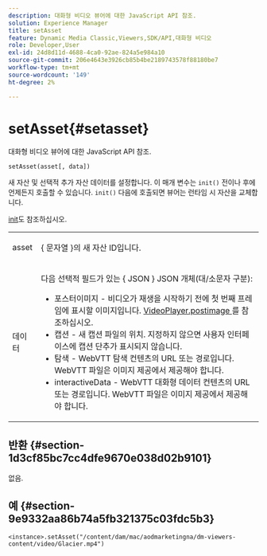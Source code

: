 ```yaml
---
description: 대화형 비디오 뷰어에 대한 JavaScript API 참조.
solution: Experience Manager
title: setAsset
feature: Dynamic Media Classic,Viewers,SDK/API,대화형 비디오
role: Developer,User
exl-id: 24d8d11d-4688-4ca0-92ae-824a5e984a10
source-git-commit: 206e4643e3926cb85b4be2189743578f88180be7
workflow-type: tm+mt
source-wordcount: '149'
ht-degree: 2%

---
```


# setAsset{#setasset}

대화형 비디오 뷰어에 대한 JavaScript API 참조.

`setAsset(asset[, data])`

새 자산 및 선택적 추가 자산 데이터를 설정합니다. 이 매개 변수는 `init()` 전이나 후에 언제든지 호출할 수 있습니다. `init()` 다음에 호출되면 뷰어는 런타임 시 자산을 교체합니다.

[init](../../../c-html5-aem-asset-viewers/c-html5-aem-int-video/c-html5-aem-int-video-javascriptapiref/r-html5-aem-int-video-javascriptapiref-init.md#reference-aee94dd92a28410784f7a1792e28683b)도 참조하십시오.

<table id="table_896DFF34A68A403DB93A6D597461A573"> 
 <tbody> 
  <tr> 
   <td colname="col1"> <p> <span class="codeph"> asset </span> </p> </td> 
   <td colname="col2"> <p>{ <span class="codeph"> 문자열 </span>}의 새 자산 ID입니다. </p> </td> 
  </tr> 
  <tr> 
   <td colname="col1"> <p> <span class="codeph"> 데이터 </span> </p> </td> 
   <td colname="col2"> <p> 다음 선택적 필드가 있는 { <span class="codeph"> JSON </span>} JSON 개체(대/소문자 구분): </p> <p> 
     <ul id="ul_924FB99ACF0F43699CD229593F1C1384"> 
      <li id="li_F3CFEF28BCB7450991EFE0BD4EB28E36"> <span class="codeph"> 포스터이미지  </span> - 비디오가 재생을 시작하기 전에 첫 번째 프레임에 표시할 이미지입니다. <a href="../../../c-html5-aem-asset-viewers/c-html5-aem-int-video/r-html5-aem-int-video-config-attrib/r-html5-aem-int-video-config-attrib-videoplayer-posterimage.md#reference-8e8e2b3e7e9c4ee8b6dadf90cef494f7" format="dita" scope="local"> VideoPlayer.postimage </a> 를 참조하십시오. </li> 
      <li id="li_D6C3E543C70942C582020780E2DF74C8"> <span class="codeph"> 캡션  </span> - 새 캡션 파일의 위치. 지정하지 않으면 사용자 인터페이스에 캡션 단추가 표시되지 않습니다. </li> 
      <li id="li_BF866BD7275E450EA08A0E72FAA9D3AE"> <span class="codeph"> 탐색  </span> - WebVTT 탐색 컨텐츠의 URL 또는 경로입니다. WebVTT 파일은 이미지 제공에서 제공해야 합니다. </li> 
      <li id="li_0C0EC5AB00554EC6AA01F60684A40213"> <span class="codeph"> interactiveData  </span> - WebVTT 대화형 데이터 컨텐츠의 URL 또는 경로입니다. WebVTT 파일은 이미지 제공에서 제공해야 합니다. </li> 
     </ul> </p> </td> 
  </tr> 
 </tbody> 
</table>

## 반환 {#section-1d3cf85bc7cc4dfe9670e038d02b9101}

없음.

## 예 {#section-9e9332aa86b74a5fb321375c03fdc5b3}

```
<instance>.setAsset("/content/dam/mac/aodmarketingna/dm-viewers-content/video/Glacier.mp4")
```
